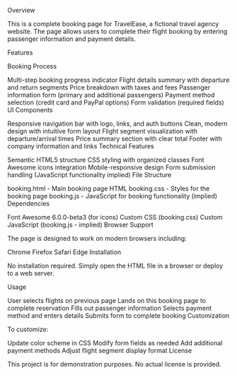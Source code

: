 Overview

This is a complete booking page for TravelEase, a fictional travel agency website. The page allows users to complete their flight booking by entering passenger information and payment details.

Features

Booking Process

Multi-step booking progress indicator
Flight details summary with departure and return segments
Price breakdown with taxes and fees
Passenger information form (primary and additional passengers)
Payment method selection (credit card and PayPal options)
Form validation (required fields)
UI Components

Responsive navigation bar with logo, links, and auth buttons
Clean, modern design with intuitive form layout
Flight segment visualization with departure/arrival times
Price summary section with clear total
Footer with company information and links
Technical Features

Semantic HTML5 structure
CSS styling with organized classes
Font Awesome icons integration
Mobile-responsive design
Form submission handling (JavaScript functionality implied)
File Structure

booking.html          - Main booking page HTML
booking.css           - Styles for the booking page
booking.js            - JavaScript for booking functionality (implied)
Dependencies

Font Awesome 6.0.0-beta3 (for icons)
Custom CSS (booking.css)
Custom JavaScript (booking.js - implied)
Browser Support

The page is designed to work on modern browsers including:

Chrome
Firefox
Safari
Edge
Installation

No installation required. Simply open the HTML file in a browser or deploy to a web server.

Usage

User selects flights on previous page
Lands on this booking page to complete reservation
Fills out passenger information
Selects payment method and enters details
Submits form to complete booking
Customization

To customize:

Update color scheme in CSS
Modify form fields as needed
Add additional payment methods
Adjust flight segment display format
License

This project is for demonstration purposes. No actual license is provided.


